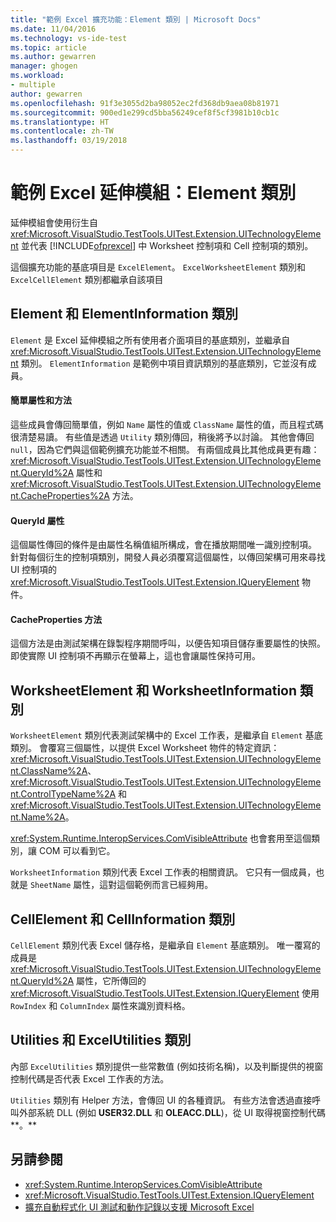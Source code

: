 ```yaml
---
title: "範例 Excel 擴充功能：Element 類別 | Microsoft Docs"
ms.date: 11/04/2016
ms.technology: vs-ide-test
ms.topic: article
ms.author: gewarren
manager: ghogen
ms.workload:
- multiple
author: gewarren
ms.openlocfilehash: 91f3e3055d2ba98052ec2fd368db9aea08b81971
ms.sourcegitcommit: 900ed1e299cd5bba56249cef8f5cf3981b10cb1c
ms.translationtype: HT
ms.contentlocale: zh-TW
ms.lasthandoff: 03/19/2018
---
```

# <a name="sample-excel-extension-element-classes"></a>範例 Excel 延伸模組：Element 類別
延伸模組會使用衍生自 <xref:Microsoft.VisualStudio.TestTools.UITest.Extension.UITechnologyElement> 並代表 [!INCLUDE[ofprexcel](../test/includes/ofprexcel_md.md)] 中 Worksheet 控制項和 Cell 控制項的類別。

 這個擴充功能的基底項目是 `ExcelElement`。 `ExcelWorksheetElement` 類別和 `ExcelCellElement` 類別都繼承自該項目

## <a name="element-and-elementinformation-classes"></a>Element 和 ElementInformation 類別
 `Element` 是 Excel 延伸模組之所有使用者介面項目的基底類別，並繼承自 <xref:Microsoft.VisualStudio.TestTools.UITest.Extension.UITechnologyElement> 類別。 `ElementInformation` 是範例中項目資訊類別的基底類別，它並沒有成員。

#### <a name="simple-properties-and-methods"></a>簡單屬性和方法
 這些成員會傳回簡單值，例如 `Name` 屬性的值或 `ClassName` 屬性的值，而且程式碼很清楚易讀。 有些值是透過 `Utility` 類別傳回，稍後將予以討論。 其他會傳回 `null`，因為它們與這個範例擴充功能並不相關。 有兩個成員比其他成員更有趣：<xref:Microsoft.VisualStudio.TestTools.UITest.Extension.UITechnologyElement.QueryId%2A> 屬性和 <xref:Microsoft.VisualStudio.TestTools.UITest.Extension.UITechnologyElement.CacheProperties%2A> 方法。

#### <a name="queryid-property"></a>QueryId 屬性
 這個屬性傳回的條件是由屬性名稱值組所構成，會在播放期間唯一識別控制項。 針對每個衍生的控制項類別，開發人員必須覆寫這個屬性，以傳回架構可用來尋找 UI 控制項的 <xref:Microsoft.VisualStudio.TestTools.UITest.Extension.IQueryElement> 物件。

#### <a name="cacheproperties-method"></a>CacheProperties 方法
 這個方法是由測試架構在錄製程序期間呼叫，以便告知項目儲存重要屬性的快照。 即使實際 UI 控制項不再顯示在螢幕上，這也會讓屬性保持可用。

## <a name="worksheetelement-and-worksheetinformation-classes"></a>WorksheetElement 和 WorksheetInformation 類別
 `WorksheetElement` 類別代表測試架構中的 Excel 工作表，是繼承自 `Element` 基底類別。 會覆寫三個屬性，以提供 Excel Worksheet 物件的特定資訊：<xref:Microsoft.VisualStudio.TestTools.UITest.Extension.UITechnologyElement.ClassName%2A>、<xref:Microsoft.VisualStudio.TestTools.UITest.Extension.UITechnologyElement.ControlTypeName%2A> 和 <xref:Microsoft.VisualStudio.TestTools.UITest.Extension.UITechnologyElement.Name%2A>。

 <xref:System.Runtime.InteropServices.ComVisibleAttribute> 也會套用至這個類別，讓 COM 可以看到它。

 `WorksheetInformation` 類別代表 Excel 工作表的相關資訊。 它只有一個成員，也就是 `SheetName` 屬性，這對這個範例而言已經夠用。

## <a name="cellelement-and-cellinformation-classes"></a>CellElement 和 CellInformation 類別
 `CellElement` 類別代表 Excel 儲存格，是繼承自 `Element` 基底類別。 唯一覆寫的成員是 <xref:Microsoft.VisualStudio.TestTools.UITest.Extension.UITechnologyElement.QueryId%2A> 屬性，它所傳回的 <xref:Microsoft.VisualStudio.TestTools.UITest.Extension.IQueryElement> 使用 `RowIndex` 和 `ColumnIndex` 屬性來識別資料格。

## <a name="utilities-and-excelutilities-classes"></a>Utilities 和 ExcelUtilities 類別
 內部 `ExcelUtilities` 類別提供一些常數值 (例如技術名稱)，以及判斷提供的視窗控制代碼是否代表 Excel 工作表的方法。

 `Utilities` 類別有 Helper 方法，會傳回 UI 的各種資訊。 有些方法會透過直接呼叫外部系統 DLL (例如 **USER32.DLL** 和 **OLEACC.DLL**)，從 UI 取得視窗控制代碼**。**

## <a name="see-also"></a>另請參閱

- <xref:System.Runtime.InteropServices.ComVisibleAttribute>
- <xref:Microsoft.VisualStudio.TestTools.UITest.Extension.IQueryElement>
- [擴充自動程式化 UI 測試和動作記錄以支援 Microsoft Excel](../test/extending-coded-ui-tests-and-action-recordings-to-support-microsoft-excel.md)
